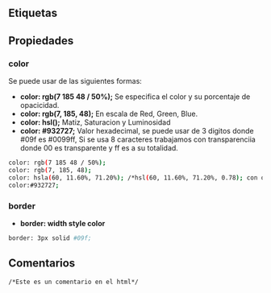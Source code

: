 ## Etiquetas

## Propiedades

### color

Se puede usar de las siguientes formas:

- **color: rgb(7 185 48 / 50%);** Se especifica el color y su porcentaje de opacicidad.
- **color: rgb(7, 185, 48);** En escala de Red, Green, Blue.
- **color: hsl();** Matiz, Saturacion y Luminosidad
- **color: #932727;** Valor hexadecimal, se puede usar de 3 digitos donde #09f es #0099ff, Si se usa 8 caracteres trabajamos con transparenciia donde 00 es transparente y ff es a su totalidad.

```bash
color: rgb(7 185 48 / 50%);
color: rgb(7, 185, 48);
color: hsla(60, 11.60%, 71.20%); /*hsl(60, 11.60%, 71.20%, 0.78); con opacicidad*/
color:#932727;
```

### border

- **border: width style color**

```bash
border: 3px solid #09f;
```

## Comentarios

    /*Este es un comentario en el html*/
